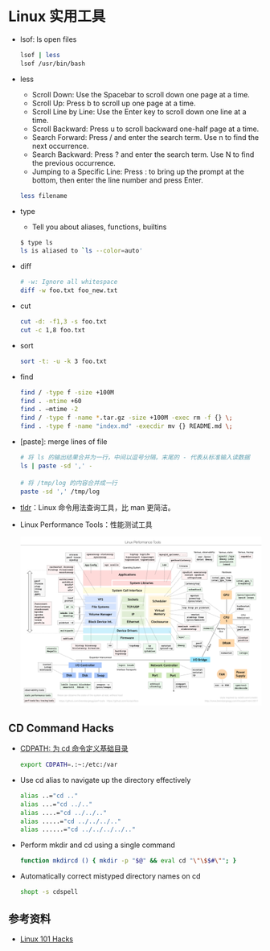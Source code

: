 # Linux 实用工具

- lsof: ls open files

  ```sh
  lsof | less
  lsof /usr/bin/bash
  ```

- less
  - Scroll Down: Use the Spacebar to scroll down one page at a time.
  - Scroll Up: Press b to scroll up one page at a time.
  - Scroll Line by Line: Use the Enter key to scroll down one line at a time.
  - Scroll Backward: Press u to scroll backward one-half page at a time.
  - Search Forward: Press / and enter the search term. Use n to find the next occurrence.
  - Search Backward: Press ? and enter the search term. Use N to find the previous occurrence.
  - Jumping to a Specific Line: Press : to bring up the prompt at the bottom, then enter the line number and press Enter.

  ```sh
  less filename
  ```

- type
  - Tell you about aliases, functions, builtins

  ```sh
  $ type ls
  ls is aliased to `ls --color=auto'
  ```

- diff

  ```sh
  # -w: Ignore all whitespace
  diff -w foo.txt foo_new.txt
  ```

- cut

  ```sh
  cut -d: -f1,3 -s foo.txt
  cut -c 1,8 foo.txt
  ```

- sort

  ```sh
  sort -t: -u -k 3 foo.txt
  ```

- find

  ```sh
  find / -type f -size +100M
  find . -mtime +60
  find . –mtime -2
  find / -type f -name *.tar.gz -size +100M -exec rm -f {} \;
  find . -type f -name "index.md" -execdir mv {} README.md \;
  ```

- [paste]: merge lines of file

  ```sh
  # 将 ls 的输出结果合并为一行，中间以逗号分隔。末尾的 - 代表从标准输入读数据
  ls | paste -sd ',' -

  # 将 /tmp/log 的内容合并成一行
  paste -sd ',' /tmp/log
  ```

- [tldr][1]：Linux 命令用法查询工具，比 man 更简洁。

- Linux Performance Tools：性能测试工具

  ![Linux Performance Tools](images/linux_perf_tools_full.png)

## CD Command Hacks

- [CDPATH: 为 cd 命令定义基础目录][3]

  ```sh
  export CDPATH=.:~:/etc:/var
  ```

- Use cd alias to navigate up the directory effectively

  ```sh
  alias ..="cd .."
  alias ...="cd ../.."
  alias ....="cd ../../.."
  alias .....="cd ../../../.."
  alias ......="cd ../../../../.."
  ```

- Perform mkdir and cd using a single command

  ```sh
  function mkdircd () { mkdir -p "$@" && eval cd "\"\$$#\""; }
  ```

- Automatically correct mistyped directory names on cd

  ```sh
  shopt -s cdspell
  ```

## 参考资料

- [Linux 101 Hacks][2]

  [1]: https://github.com/tldr-pages/tldr
  [2]: https://linux.101hacks.com/toc/
  [3]: https://linux.101hacks.com/cd-command/cdpath/
